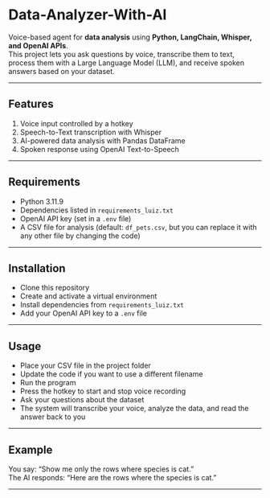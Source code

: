 # Data-Analyzer-With-AI

Voice-based agent for **data analysis** using **Python, LangChain, Whisper, and OpenAI APIs**.  
This project lets you ask questions by voice, transcribe them to text, process them with a Large Language Model (LLM), and receive spoken answers based on your dataset.

---

## Features

1. Voice input controlled by a hotkey  
2. Speech-to-Text transcription with Whisper  
3. AI-powered data analysis with Pandas DataFrame  
4. Spoken response using OpenAI Text-to-Speech  

---

## Requirements

- Python 3.11.9  
- Dependencies listed in `requirements_luiz.txt`  
- OpenAI API key (set in a `.env` file)  
- A CSV file for analysis (default: `df_pets.csv`, but you can replace it with any other file by changing the code)  

---

## Installation

- Clone this repository  
- Create and activate a virtual environment  
- Install dependencies from `requirements_luiz.txt`  
- Add your OpenAI API key to a `.env` file  

---

## Usage

- Place your CSV file in the project folder  
- Update the code if you want to use a different filename  
- Run the program  
- Press the hotkey to start and stop voice recording  
- Ask your questions about the dataset  
- The system will transcribe your voice, analyze the data, and read the answer back to you  

---

## Example

You say: “Show me only the rows where species is cat.”  
The AI responds: “Here are the rows where the species is cat.”  

---
